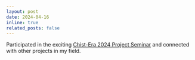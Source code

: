 ```yaml
---
layout: post
date: 2024-04-16
inline: true
related_posts: false
---
```


Participated in the exciting [Chist-Era 2024 Project Seminar](https://www.chistera.eu/projects-seminar-2024-programme) and connected with other projects in my field.
